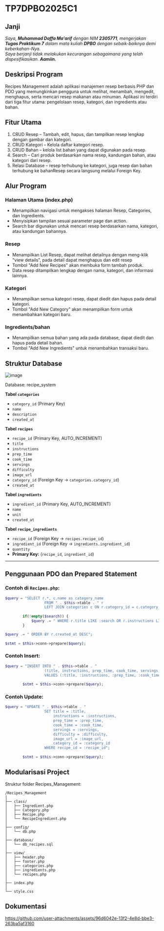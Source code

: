 # TP7DPBO2025C1

## Janji
_Saya, **Muhammad Daffa Ma'arif** dengan NIM **2305771**, mengerjakan **Tugas Praktikum 7** dalam mata kuliah **DPBO** dengan sebaik-baiknya demi keberkahan-Nya.  
Saya berjanji tidak melakukan kecurangan sebagaimana yang telah dispesifikasikan. **Aamiin.**_

## Deskripsi Program

Recipes Management adalah aplikasi manajemen resep berbasis PHP dan PDO yang memungkinkan pengguna untuk melihat, menambah, mengedit, menghapus, serta mencari resep makanan atau minuman. Aplikasi ini terdiri dari tiga fitur utama: pengelolaan resep, kategori, dan ingredients atau bahan.

## Fitur Utama

1. CRUD Resep – Tambah, edit, hapus, dan tampilkan resep lengkap dengan gambar dan kategori.
2. CRUD Kategori – Kelola daftar kategori resep.
3. CRUD Bahan – kelola list bahan yang dapat digunakan pada resep.
4. Search – Cari produk berdasarkan nama resep, kandungan bahan, atau kategori dari resep.
5. Relasi Database – resep terhubung ke kategori, juga resep dan bahan terhubung ke bahanResep secara langsung melalui Foreign Key.

## Alur Program

### Halaman Utama (index.php)

- Menampilkan navigasi untuk mengakses halaman Resep, Categories, dan Ingredients.
- Menyisipkan tampilan sesuai parameter page dan action.
- Search bar digunakan untuk mencari resep berdasarkan nama, kategori, atau kandungan bahannya.

### Resep

- Menampilkan List Resep, dapat melihat detailnya dengan meng-klik "view details", pada detail dapat menghapus dan edit resep
- Tombol "Add New Recipes" akan membuka form tambah produk.
- Data resep ditampilkan lengkap dengan nama, kategori, dan informasi lainnya.

### Kategori

- Menampilkan semua kategori resep, dapat diedit dan hapus pada detail kategori.
- Tombol "Add New Category" akan menampilkan form untuk menambahkan kategori baru.

### Ingredients/bahan

- Menampilkan semua bahan yang ada pada database, dapat diedit dan hapus pada detail bahan.
- Tombol "Add New Ingredients" untuk menambahkan transaksi baru.

## Struktur Database

![image](https://github.com/user-attachments/assets/ac467b0f-fdce-48b6-9826-6b813df5ea97)

Database: recipe_system

**Tabel `categories`**
- `category_id` (Primary Key)
- `name`
- `description`
- `created_at`

**Tabel `recipes`**
- `recipe_id` (Primary Key, AUTO_INCREMENT)
- `title`
- `instructions`
- `prep_time`
- `cook_time`
- `servings`
- `difficulty`
- `image_url`
- `category_id` (Foreign Key → `categories.category_id`)
- `created_at`

**Tabel `ingredients`**
- `ingredient_id` (Primary Key, AUTO_INCREMENT)
- `name`
- `unit`
- `created_at`

**Tabel `recipe_ingredients`**
- `recipe_id` (Foreign Key → `recipes.recipe_id`)
- `ingredient_id` (Foreign Key → `ingredients.ingredient_id`)
- `quantity`
- **Primary Key:** (`recipe_id`, `ingredient_id`)

---

## Penggunaan PDO dan Prepared Statement

### Contoh di `Recipes.php`:
```php
$query = "SELECT r.*, c.name as category_name 
                  FROM " . $this->table . " r
                  LEFT JOIN categories c ON r.category_id = c.category_id";
        
        if(!empty($search)) {
            $query .= " WHERE r.title LIKE :search OR r.instructions LIKE :search OR c.name LIKE :search";
        }

$query .= " ORDER BY r.created_at DESC";
        
$stmt = $this->conn->prepare($query);
```

### Contoh Insert:
```php
$query = "INSERT INTO " . $this->table . " 
                  (title, instructions, prep_time, cook_time, servings, difficulty, image_url, category_id) 
                  VALUES (:title, :instructions, :prep_time, :cook_time, :servings, :difficulty, :image_url, :category_id)";
        
        $stmt = $this->conn->prepare($query);
```

### Contoh Update:
```php
$query = "UPDATE " . $this->table . "
                  SET title = :title, 
                      instructions = :instructions, 
                      prep_time = :prep_time, 
                      cook_time = :cook_time, 
                      servings = :servings, 
                      difficulty = :difficulty, 
                      image_url = :image_url, 
                      category_id = :category_id
                  WHERE recipe_id = :recipe_id";
        
        $stmt = $this->conn->prepare($query);
```

## Modularisasi Project

Struktur folder Recipes_Management:
```
/Recipes_Management
│
├── class/
│   ├── Ingredient.php
│   ├── Category.php
│   ├── Recipe.php
│   └── RecipeIngredient.php
│
├── config/
│   └── db.php
│
├── database/
│   └── db_recipes.sql
│   
├── view/
│   ├── header.php
│   ├── footer.php
│   ├── categories.php
│   ├── ingredients.php
│   └── recipes.php   
│
├── index.php
│
└── style.css
```

## Dokumentasi

https://github.com/user-attachments/assets/96d6042e-13f2-4e8d-bbe3-263ba5af3160
